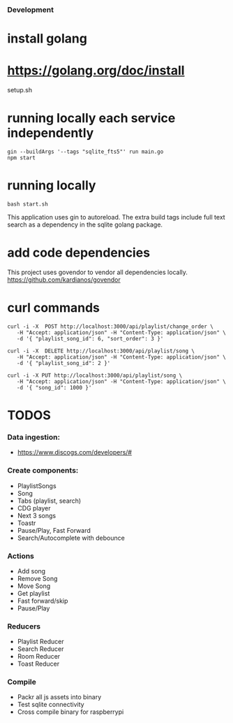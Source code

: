 ### Development

# install golang
# https://golang.org/doc/install

setup.sh

# running locally each service independently
```
gin --buildArgs '--tags "sqlite_fts5"' run main.go
npm start
```

# running locally
```
bash start.sh
```

This application uses gin to autoreload.  The extra build tags include full text search as a dependency in the sqlite golang package.

# add code dependencies
This project uses govendor to vendor all dependencies locally.  https://github.com/kardianos/govendor

# curl commands
```
curl -i -X  POST http://localhost:3000/api/playlist/change_order \
   -H "Accept: application/json" -H "Content-Type: application/json" \
   -d '{ "playlist_song_id": 6, "sort_order": 3 }'
```
```
curl -i -X  DELETE http://localhost:3000/api/playlist/song \
   -H "Accept: application/json" -H "Content-Type: application/json" \
   -d '{ "playlist_song_id": 2 }'
```
```
curl -i -X PUT http://localhost:3000/api/playlist/song \
   -H "Accept: application/json" -H "Content-Type: application/json" \
   -d '{ "song_id": 1000 }'
```

# TODOS
### Data ingestion:
  - https://www.discogs.com/developers/#
### Create components:
  - PlaylistSongs
  - Song
  - Tabs (playlist, search)
  - CDG player
  - Next 3 songs
  - Toastr
  - Pause/Play, Fast Forward
  - Search/Autocomplete with debounce
### Actions
  - Add song
  - Remove Song
  - Move Song
  - Get playlist
  - Fast forward/skip
  - Pause/Play
### Reducers
  - Playlist Reducer
  - Search Reducer
  - Room Reducer
  - Toast Reducer
### Compile
  - Packr all js assets into binary
  - Test sqlite connectivity
  - Cross compile binary for raspberrypi
  